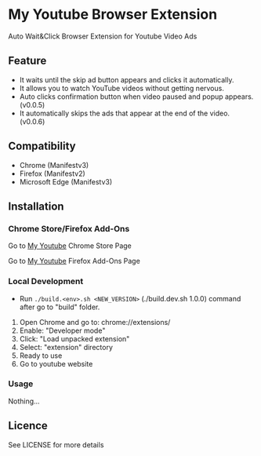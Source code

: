 # My Youtube Browser Extension

Auto Wait&Click Browser Extension for Youtube Video Ads

## Feature

- It waits until the skip ad button appears and clicks it automatically.
- It allows you to watch YouTube videos without getting nervous.
- Auto clicks confirmation button when video paused and popup appears. (v0.0.5)
- It automatically skips the ads that appear at the end of the video. (v0.0.6)

## Compatibility

- Chrome (Manifestv3)
- Firefox (Manifestv2)
- Microsoft Edge (Manifestv3)

## Installation

### Chrome Store/Firefox Add-Ons

Go to [My Youtube](https://chrome.google.com/webstore/detail/eoopcffhedpnjmahfloddmbidpacjnml) Chrome Store Page

Go to [My Youtube](https://addons.mozilla.org/en-US/firefox/addon/my-youtube/) Firefox Add-Ons Page

### Local Development

- Run `./build.<env>.sh <NEW_VERSION>` (./build.dev.sh 1.0.0) command after go to "build" folder.

1. Open Chrome and go to: chrome://extensions/
2. Enable: "Developer mode"
3. Click: "Load unpacked extension"
4. Select: "extension" directory
5. Ready to use
6. Go to youtube website

### Usage

Nothing...

## Licence

See LICENSE for more details
